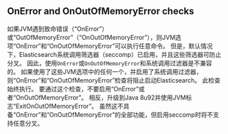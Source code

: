 ## OnError and OnOutOfMemoryError checks

如果JVM遇到致命错误（“OnError”）或“OutOfMemoryError”（“OnOutOfMemoryError”），则JVM选项“OnError”和“OnOutOfMemoryError”可以执行任意命令。 但是，默认情况下，Elasticsearch系统调用筛选器（seccomp）已启用，并且这些筛选器可防止分叉。 因此，使用`OnError`或`OnOutOfMemoryError`和系统调用过滤器是不兼容的。 如果使用了这些JVM选项中的任何一个，并启用了系统调用过滤器，则“OnError”和“OnOutOfMemoryError”检查将阻止启动Elasticsearch。 此检查始终执行。 要通过这个检查，不要启用“OnError”或者“OnOutOfMemoryError”。 相反，升级到Java 8u92并使用JVM标志“ExitOnOutOfMemoryError”。 虽然这不具备“OnError”和“OnOutOfMemoryError”的全部功能，但启用seccomp时将不支持任意分叉。

